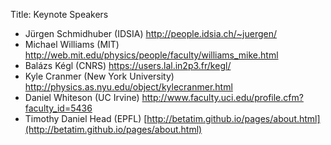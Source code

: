 Title: Keynote Speakers

* Jürgen Schmidhuber (IDSIA) <a href="http://people.idsia.ch/%7Ejuergen/">http://people.idsia.ch/~juergen/</a>
* Michael Williams (MIT) <a href="http://web.mit.edu/physics/people/faculty/williams_mike.html">http://web.mit.edu/physics/people/faculty/williams_mike.html</a>
* Balázs Kégl (CNRS) <a href="https://users.lal.in2p3.fr/kegl/">https://users.lal.in2p3.fr/kegl/</a>
* Kyle Cranmer (New York University) <a href="http://physics.as.nyu.edu/object/kylecranmer.html">http://physics.as.nyu.edu/object/kylecranmer.html</a>
* Daniel Whiteson (UC Irvine) <a href="http://www.faculty.uci.edu/profile.cfm?faculty_id=5436">http://www.faculty.uci.edu/profile.cfm?faculty_id=5436</a>
* Timothy Daniel Head (EPFL) [http://betatim.github.io/pages/about.html](http://betatim.github.io/pages/about.html)

